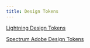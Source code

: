 ```yaml
---
title: Design Tokens
---
```


[Lightning Design Tokens](https://www.lightningdesignsystem.com/design-tokens/)

[Spectrum Adobe Design Tokens](https://spectrum.adobe.com/page/design-tokens/)
